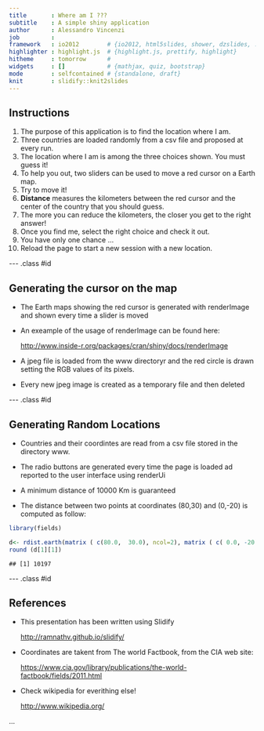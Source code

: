 ```yaml
---
title       : Where am I ???
subtitle    : A simple shiny application
author      : Alessandro Vincenzi
job         : 
framework   : io2012        # {io2012, html5slides, shower, dzslides, ...}
highlighter : highlight.js  # {highlight.js, prettify, highlight}
hitheme     : tomorrow      # 
widgets     : []            # {mathjax, quiz, bootstrap}
mode        : selfcontained # {standalone, draft}
knit        : slidify::knit2slides
---
```


## Instructions

1. The purpose of this application is to find the location where I am.
2. Three countries are loaded randomly from a csv file and proposed at every run.
3. The location where I am is among the three choices shown. You must guess it!
4. To help you out, two sliders can be used to move a red cursor on a Earth map.
5. Try to move it!
6. <b>Distance</b> measures the kilometers between the red cursor and the center of the country that you should guess.
7. The more you can reduce the kilometers, the closer you get to the right answer!
8. Once you find me, select the right choice and check it out.
9. You have only one chance ...
10. Reload the page to start a new session with a new location.

--- .class #id 

## Generating the cursor on the map

* The Earth maps showing the red cursor is generated with renderImage and shown every time a slider is moved

* An exeample of the usage of renderImage can be found here:

   http://www.inside-r.org/packages/cran/shiny/docs/renderImage

* A jpeg file is loaded from the www directoryr and the red circle is drawn setting the RGB values of its pixels.

* Every new jpeg image is created as a temporary file and then deleted

--- .class #id 

## Generating Random Locations

* Countries and their coordintes are read from a csv file stored in the directory www.

* The radio buttons are generated every time the page is loaded ad reported to the user interface using renderUi

* A minimum distance of 10000 Km is guaranteed

* The distance between two points at coordinates (80,30) and (0,-20) is computed as follow:


```r
library(fields)
```

```r
d<- rdist.earth(matrix ( c(80.0,  30.0), ncol=2), matrix ( c( 0.0, -20.0), ncol=2), miles = FALSE, R  =  6371)
round (d[1][1])
```

```
## [1] 10197
```

--- .class #id 

## References

* This presentation has been written using Slidify

   http://ramnathv.github.io/slidify/

* Coordinates are takent from The world Factbook, from the CIA web site:

   https://www.cia.gov/library/publications/the-world-factbook/fields/2011.html

* Check wikipedia for everithing else!

   http://www.wikipedia.org/

...



